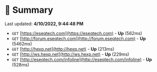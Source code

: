 # 📖 Summary
Last updated: **4/10/2022, 9:44:48 PM**

- `GET` [https://eseqtech.com](https://eseqtech.com) - **Up** (562ms)
- `GET` [http://forum.eseqtech.com](http://forum.eseqtech.com) - **Up** (5462ms)
- `GET` [http://hexp.net](http://hexp.net) - **Up** (213ms)
- `GET` [http://ws.hexp.net](http://ws.hexp.net) - **Up** (229ms)
- `GET` [http://eseqtech.com/infoline](http://eseqtech.com/infoline) - **Up** (528ms)
